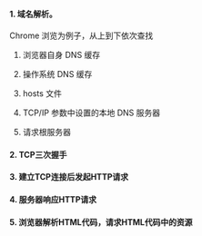 #### 1. 域名解析。

Chrome 浏览为例子，从上到下依次查找
1. 浏览器自身 DNS 缓存

2. 操作系统 DNS 缓存
3. hosts 文件
4. TCP/IP 参数中设置的本地 DNS 服务器
5. 请求根服务器

#### 2. TCP三次握手

#### 3. 建立TCP连接后发起HTTP请求

#### 4. 服务器响应HTTP请求

#### 5. 浏览器解析HTML代码，请求HTML代码中的资源